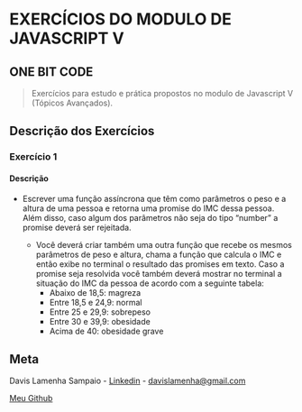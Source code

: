# EXERCÍCIOS DO MODULO DE JAVASCRIPT V

## ONE BIT CODE

> Exercícios para estudo e prática propostos no modulo de Javascript V (Tópicos Avançados).

## Descrição dos Exercícios

### Exercício 1

#### Descrição

- Escrever uma função assíncrona que têm como parâmetros o peso e a altura de uma pessoa e retorna uma promise do IMC dessa pessoa. Além disso, caso algum dos parâmetros não seja do tipo “number” a promise deverá ser rejeitada.

  - Você deverá criar também uma outra função que recebe os mesmos parâmetros de peso e altura, chama a função que calcula o IMC e então exibe no terminal o resultado das promises em texto. Caso a promise seja resolvida você também deverá mostrar no terminal a situação do IMC da pessoa de acordo com a seguinte tabela:
    - Abaixo de 18,5: magreza
    - Entre 18,5 e 24,9: normal
    - Entre 25 e 29,9: sobrepeso
    - Entre 30 e 39,9: obesidade
    - Acima de 40: obesidade grave

## Meta

Davis Lamenha Sampaio - [Linkedin](https://www.linkedin.com/in/davislamenha/) - davislamenha@gmail.com

[Meu Github](https://github.com/davislamenha)
